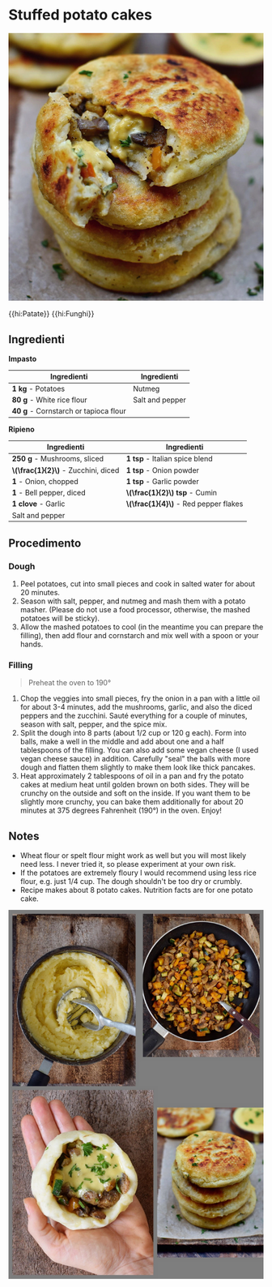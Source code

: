 # Stuffed potato cakes

![](img/STUFFED-POTATO-CAKES.webp)

{{hi:Patate}}
{{hi:Funghi}}

## Ingredienti

**Impasto**

| Ingredienti                  | Ingredienti             |
| ---------------------------- | ----------------------- |
| **1 kg** - Potatoes | Nutmeg |
| **80 g** - White rice flour | Salt and pepper |
| **40 g** - Cornstarch or tapioca flour | |

**Ripieno**

| Ingredienti                  | Ingredienti             |
| ---------------------------- | ----------------------- |
| **250 g** - Mushrooms, sliced | **1 tsp** - Italian spice blend |
| **\\(\frac{1}{2}\\)** - Zucchini, diced | **1 tsp** - Onion powder |
| **1** - Onion, chopped | **1 tsp** - Garlic powder |
| **1** - Bell pepper, diced | **\\(\frac{1}{2}\\) tsp** - Cumin |
| **1 clove** - Garlic | **\\(\frac{1}{4}\\)** - Red pepper flakes |
| Salt and pepper | |

## Procedimento

### Dough

1. Peel potatoes, cut into small pieces and cook in salted water for about 20 minutes.
1. Season with salt, pepper, and nutmeg and mash them with a potato masher. (Please do not use a food processor, otherwise, the mashed potatoes will be sticky).
1. Allow the mashed potatoes to cool (in the meantime you can prepare the filling), then add flour and cornstarch and mix well with a spoon or your hands.

### Filling

> Preheat the oven to 190°

1. Chop the veggies into small pieces, fry the onion in a pan with a little oil for about 3-4 minutes, add the mushrooms, garlic, and also the diced peppers and the zucchini. Sauté everything for a couple of minutes, season with salt, pepper, and the spice mix.
1. Split the dough into 8 parts (about 1/2 cup or 120 g each). Form into balls, make a well in the middle and add about one and a half tablespoons of the filling. You can also add some vegan cheese (I used vegan cheese sauce) in addition. Carefully "seal" the balls with more dough and flatten them slightly to make them look like thick pancakes.
1. Heat approximately 2 tablespoons of oil in a pan and fry the potato cakes at medium heat until golden brown on both sides. They will be crunchy on the outside and soft on the inside. If you want them to be slightly more crunchy, you can bake them additionally for about 20 minutes at 375 degrees Fahrenheit (190°) in the oven. Enjoy!

## Notes

- Wheat flour or spelt flour might work as well but you will most likely need less. I never tried it, so please experiment at your own risk.
- If the potatoes are extremely floury I would recommend using less rice flour, e.g. just 1/4 cup. The dough shouldn't be too dry or crumbly.
- Recipe makes about 8 potato cakes. Nutrition facts are for one potato cake.

![](img/STUFFED-POTATO-CAKES-2.webp)
